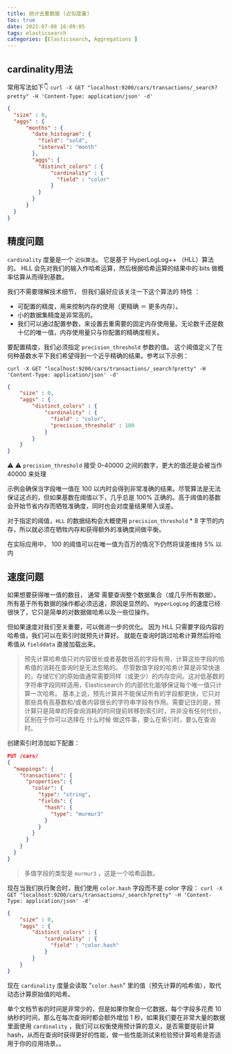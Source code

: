 ```yaml
---
title: 统计去重数据 (近似度量)
toc: true
date: 2021-07-08 16:09:05
tags: elasticsearch
categories: [Elasticsearch, Aggregations ]
---
```



##  cardinality用法

常用写法如下👇
`curl -X GET "localhost:9200/cars/transactions/_search?pretty" -H 'Content-Type: application/json' -d'`
```json
{
  "size" : 0,
  "aggs" : {
      "months" : {
        "date_histogram": {
          "field": "sold",
          "interval": "month"
        },
        "aggs": {
          "distinct_colors" : {
              "cardinality" : {
                "field" : "color"
              }
          }
        }
      }
  }
}
```

## 精度问题


`cardinality` 度量是一个 `近似算法`。 它是基于 HyperLogLog++ （HLL）算法的。 HLL 会先对我们的输入作哈希运算，然后根据哈希运算的结果中的 bits 做概率估算从而得到基数。

我们不需要理解技术细节， 但我们最好应该关注一下这个算法的 特性 ：

- 可配置的精度，用来控制内存的使用（更精确 ＝ 更多内存）。
- 小的数据集精度是非常高的。
- 我们可以通过配置参数，来设置去重需要的固定内存使用量。无论数千还是数十亿的唯一值，内存使用量只与你配置的精确度相关。

要配置精度，我们必须指定 `precision_threshold` 参数的值。 这个阈值定义了在何种基数水平下我们希望得到一个近乎精确的结果。参考以下示例：

`curl -X GET "localhost:9200/cars/transactions/_search?pretty" -H 'Content-Type: application/json' -d'`
```json
{
    "size" : 0,
    "aggs" : {
        "distinct_colors" : {
            "cardinality" : {
              "field" : "color",
              "precision_threshold" : 100 
            }
        }
    }
}
```

⚠️ ⚠️
`precision_threshold` 接受 0–40000 之间的数字，更大的值还是会被当作 40000 来处理 

示例会确保当字段唯一值在 100 以内时会得到非常准确的结果。尽管算法是无法保证这点的，但如果基数在阈值以下，几乎总是 100% 正确的。高于阈值的基数会开始节省内存而牺牲准确度，同时也会对度量结果带入误差。

对于指定的阈值，`HLL` 的数据结构会大概使用 `precision_threshold` * 8 字节的内存，所以就必须在牺牲内存和获得额外的准确度间做平衡。

在实际应用中， 100 的阈值可以在唯一值为百万的情况下仍然将误差维持 5% 以内



## 速度问题

如果想要获得唯一值的数目， 通常 需要查询整个数据集合（或几乎所有数据）。 所有基于所有数据的操作都必须迅速，原因是显然的。 `HyperLogLog` 的速度已经很快了，它只是简单的对数据做哈希以及一些位操作。

但如果速度对我们至关重要，可以做进一步的优化。 因为 HLL 只需要字段内容的哈希值，我们可以在索引时就预先计算好。 就能在查询时跳过哈希计算然后将哈希值从 `fielddata` 直接加载出来。

> 预先计算哈希值只对内容很长或者基数很高的字段有用，计算这些字段的哈希值的消耗在查询时是无法忽略的。
  尽管数值字段的哈希计算是非常快速的，存储它们的原始值通常需要同样（或更少）的内存空间。这对低基数的字符串字段同样适用，Elasticsearch 的内部优化能够保证每个唯一值只计算一次哈希。
  基本上说，预先计算并不能保证所有的字段都更快，它只对那些具有高基数和/或者内容很长的字符串字段有作用。需要记住的是，预计算只是简单的将查询消耗的时间提前转移到索引时，并非没有任何代价，区别在于你可以选择在 什么时候 做这件事，要么在索引时，要么在查询时。

创建索引时添加如下配置：
```json
PUT /cars/
{
  "mappings": {
    "transactions": {
      "properties": {
        "color": {
          "type": "string",
          "fields": {
            "hash": {
              "type": "murmur3" 
            }
          }
        }
      }
    }
  }
}
```

> 多值字段的类型是 `murmur3` ，这是一个哈希函数。

现在当我们执行聚合时，我们使用 `color.hash` 字段而不是 color 字段：
`curl -X GET "localhost:9200/cars/transactions/_search?pretty" -H 'Content-Type: application/json' -d'`
```json
{
    "size" : 0,
    "aggs" : {
        "distinct_colors" : {
            "cardinality" : {
              "field" : "color.hash" 
            }
        }
    }
}
```


现在 `cardinality` 度量会读取 "`color.hash`" 里的值（预先计算的哈希值），取代动态计算原始值的哈希。

单个文档节省的时间是非常少的，但是如果你聚合一亿数据，每个字段多花费 10 纳秒的时间，那么在每次查询时都会额外增加 1 秒，如果我们要在非常大量的数据里面使用 `cardinality` ，我们可以权衡使用预计算的意义，是否需要提前计算 hash，从而在查询时获得更好的性能，做一些性能测试来检验预计算哈希是否适用于你的应用场景。。